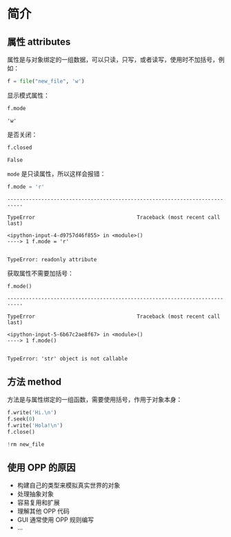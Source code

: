 
# 简介

## 属性 attributes

属性是与对象绑定的一组数据，可以只读，只写，或者读写，使用时不加括号，例如：


```python
f = file("new_file", 'w')
```

显示模式属性：


```python
f.mode
```




    'w'



是否关闭：


```python
f.closed
```




    False



`mode` 是只读属性，所以这样会报错：


```python
f.mode = 'r'
```


    ---------------------------------------------------------------------------

    TypeError                                 Traceback (most recent call last)

    <ipython-input-4-d9757d46f855> in <module>()
    ----> 1 f.mode = 'r'
    

    TypeError: readonly attribute


获取属性不需要加括号：


```python
f.mode()
```


    ---------------------------------------------------------------------------

    TypeError                                 Traceback (most recent call last)

    <ipython-input-5-6b67c2ae8f67> in <module>()
    ----> 1 f.mode()
    

    TypeError: 'str' object is not callable


##  方法 method

方法是与属性绑定的一组函数，需要使用括号，作用于对象本身：


```python
f.write('Hi.\n')
f.seek(0)
f.write('Hola!\n')
f.close()
```


```python
!rm new_file
```

## 使用 OPP 的原因

- 构建自己的类型来模拟真实世界的对象
- 处理抽象对象
- 容易复用和扩展
- 理解其他 OPP 代码
- GUI 通常使用 OPP 规则编写
- ...
